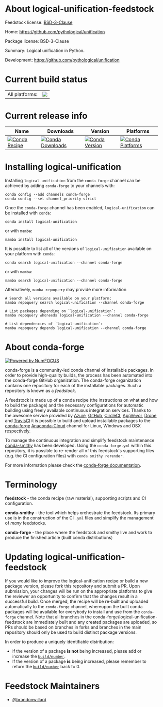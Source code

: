 About logical-unification-feedstock
===================================

Feedstock license: [BSD-3-Clause](https://github.com/conda-forge/logical-unification-feedstock/blob/main/LICENSE.txt)

Home: https://github.com/pythological/unification

Package license: BSD-3-Clause

Summary: Logical unification in Python.

Development: https://github.com/pythological/unification

Current build status
====================


<table><tr><td>All platforms:</td>
    <td>
      <a href="https://dev.azure.com/conda-forge/feedstock-builds/_build/latest?definitionId=14229&branchName=main">
        <img src="https://dev.azure.com/conda-forge/feedstock-builds/_apis/build/status/logical-unification-feedstock?branchName=main">
      </a>
    </td>
  </tr>
</table>

Current release info
====================

| Name | Downloads | Version | Platforms |
| --- | --- | --- | --- |
| [![Conda Recipe](https://img.shields.io/badge/recipe-logical--unification-green.svg)](https://anaconda.org/conda-forge/logical-unification) | [![Conda Downloads](https://img.shields.io/conda/dn/conda-forge/logical-unification.svg)](https://anaconda.org/conda-forge/logical-unification) | [![Conda Version](https://img.shields.io/conda/vn/conda-forge/logical-unification.svg)](https://anaconda.org/conda-forge/logical-unification) | [![Conda Platforms](https://img.shields.io/conda/pn/conda-forge/logical-unification.svg)](https://anaconda.org/conda-forge/logical-unification) |

Installing logical-unification
==============================

Installing `logical-unification` from the `conda-forge` channel can be achieved by adding `conda-forge` to your channels with:

```
conda config --add channels conda-forge
conda config --set channel_priority strict
```

Once the `conda-forge` channel has been enabled, `logical-unification` can be installed with `conda`:

```
conda install logical-unification
```

or with `mamba`:

```
mamba install logical-unification
```

It is possible to list all of the versions of `logical-unification` available on your platform with `conda`:

```
conda search logical-unification --channel conda-forge
```

or with `mamba`:

```
mamba search logical-unification --channel conda-forge
```

Alternatively, `mamba repoquery` may provide more information:

```
# Search all versions available on your platform:
mamba repoquery search logical-unification --channel conda-forge

# List packages depending on `logical-unification`:
mamba repoquery whoneeds logical-unification --channel conda-forge

# List dependencies of `logical-unification`:
mamba repoquery depends logical-unification --channel conda-forge
```


About conda-forge
=================

[![Powered by
NumFOCUS](https://img.shields.io/badge/powered%20by-NumFOCUS-orange.svg?style=flat&colorA=E1523D&colorB=007D8A)](https://numfocus.org)

conda-forge is a community-led conda channel of installable packages.
In order to provide high-quality builds, the process has been automated into the
conda-forge GitHub organization. The conda-forge organization contains one repository
for each of the installable packages. Such a repository is known as a *feedstock*.

A feedstock is made up of a conda recipe (the instructions on what and how to build
the package) and the necessary configurations for automatic building using freely
available continuous integration services. Thanks to the awesome service provided by
[Azure](https://azure.microsoft.com/en-us/services/devops/), [GitHub](https://github.com/),
[CircleCI](https://circleci.com/), [AppVeyor](https://www.appveyor.com/),
[Drone](https://cloud.drone.io/welcome), and [TravisCI](https://travis-ci.com/)
it is possible to build and upload installable packages to the
[conda-forge](https://anaconda.org/conda-forge) [Anaconda-Cloud](https://anaconda.org/)
channel for Linux, Windows and OSX respectively.

To manage the continuous integration and simplify feedstock maintenance
[conda-smithy](https://github.com/conda-forge/conda-smithy) has been developed.
Using the ``conda-forge.yml`` within this repository, it is possible to re-render all of
this feedstock's supporting files (e.g. the CI configuration files) with ``conda smithy rerender``.

For more information please check the [conda-forge documentation](https://conda-forge.org/docs/).

Terminology
===========

**feedstock** - the conda recipe (raw material), supporting scripts and CI configuration.

**conda-smithy** - the tool which helps orchestrate the feedstock.
                   Its primary use is in the construction of the CI ``.yml`` files
                   and simplify the management of *many* feedstocks.

**conda-forge** - the place where the feedstock and smithy live and work to
                  produce the finished article (built conda distributions)


Updating logical-unification-feedstock
======================================

If you would like to improve the logical-unification recipe or build a new
package version, please fork this repository and submit a PR. Upon submission,
your changes will be run on the appropriate platforms to give the reviewer an
opportunity to confirm that the changes result in a successful build. Once
merged, the recipe will be re-built and uploaded automatically to the
`conda-forge` channel, whereupon the built conda packages will be available for
everybody to install and use from the `conda-forge` channel.
Note that all branches in the conda-forge/logical-unification-feedstock are
immediately built and any created packages are uploaded, so PRs should be based
on branches in forks and branches in the main repository should only be used to
build distinct package versions.

In order to produce a uniquely identifiable distribution:
 * If the version of a package **is not** being increased, please add or increase
   the [``build/number``](https://docs.conda.io/projects/conda-build/en/latest/resources/define-metadata.html#build-number-and-string).
 * If the version of a package **is** being increased, please remember to return
   the [``build/number``](https://docs.conda.io/projects/conda-build/en/latest/resources/define-metadata.html#build-number-and-string)
   back to 0.

Feedstock Maintainers
=====================

* [@brandonwillard](https://github.com/brandonwillard/)

